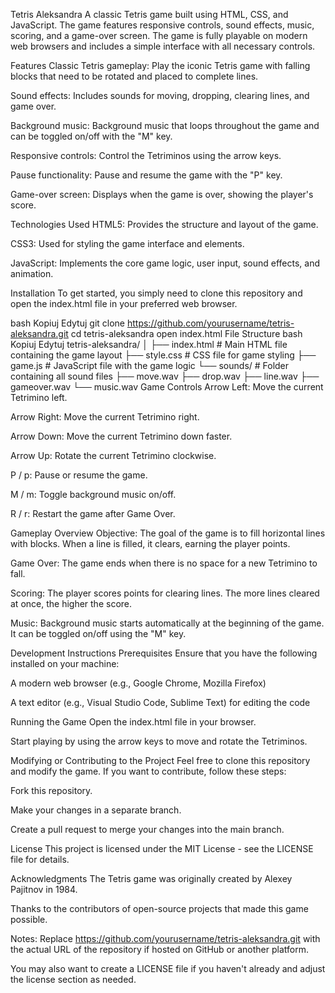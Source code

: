 Tetris Aleksandra
A classic Tetris game built using HTML, CSS, and JavaScript. The game features responsive controls, sound effects, music, scoring, and a game-over screen. The game is fully playable on modern web browsers and includes a simple interface with all necessary controls.

Features
Classic Tetris gameplay: Play the iconic Tetris game with falling blocks that need to be rotated and placed to complete lines.

Sound effects: Includes sounds for moving, dropping, clearing lines, and game over.

Background music: Background music that loops throughout the game and can be toggled on/off with the "M" key.

Responsive controls: Control the Tetriminos using the arrow keys.

Pause functionality: Pause and resume the game with the "P" key.

Game-over screen: Displays when the game is over, showing the player's score.

Technologies Used
HTML5: Provides the structure and layout of the game.

CSS3: Used for styling the game interface and elements.

JavaScript: Implements the core game logic, user input, sound effects, and animation.

Installation
To get started, you simply need to clone this repository and open the index.html file in your preferred web browser.

bash
Kopiuj
Edytuj
git clone https://github.com/yourusername/tetris-aleksandra.git
cd tetris-aleksandra
open index.html
File Structure
bash
Kopiuj
Edytuj
tetris-aleksandra/
│
├── index.html            # Main HTML file containing the game layout
├── style.css             # CSS file for game styling
├── game.js               # JavaScript file with the game logic
└── sounds/               # Folder containing all sound files
    ├── move.wav
    ├── drop.wav
    ├── line.wav
    ├── gameover.wav
    └── music.wav
Game Controls
Arrow Left: Move the current Tetrimino left.

Arrow Right: Move the current Tetrimino right.

Arrow Down: Move the current Tetrimino down faster.

Arrow Up: Rotate the current Tetrimino clockwise.

P / p: Pause or resume the game.

M / m: Toggle background music on/off.

R / r: Restart the game after Game Over.

Gameplay Overview
Objective: The goal of the game is to fill horizontal lines with blocks. When a line is filled, it clears, earning the player points.

Game Over: The game ends when there is no space for a new Tetrimino to fall.

Scoring: The player scores points for clearing lines. The more lines cleared at once, the higher the score.

Music: Background music starts automatically at the beginning of the game. It can be toggled on/off using the "M" key.

Development Instructions
Prerequisites
Ensure that you have the following installed on your machine:

A modern web browser (e.g., Google Chrome, Mozilla Firefox)

A text editor (e.g., Visual Studio Code, Sublime Text) for editing the code

Running the Game
Open the index.html file in your browser.

Start playing by using the arrow keys to move and rotate the Tetriminos.

Modifying or Contributing to the Project
Feel free to clone this repository and modify the game. If you want to contribute, follow these steps:

Fork this repository.

Make your changes in a separate branch.

Create a pull request to merge your changes into the main branch.

License
This project is licensed under the MIT License - see the LICENSE file for details.

Acknowledgments
The Tetris game was originally created by Alexey Pajitnov in 1984.

Thanks to the contributors of open-source projects that made this game possible.

Notes:
Replace https://github.com/yourusername/tetris-aleksandra.git with the actual URL of the repository if hosted on GitHub or another platform.

You may also want to create a LICENSE file if you haven't already and adjust the license section as needed.
